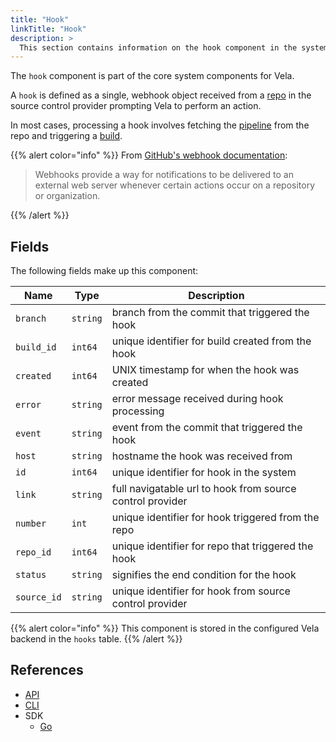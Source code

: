 ```yaml
---
title: "Hook"
linkTitle: "Hook"
description: >
  This section contains information on the hook component in the system.
---
```


The `hook` component is part of the core system components for Vela.

A `hook` is defined as a single, webhook object received from a [repo](/docs/usage/concepts/system/repo) in the source control provider prompting Vela to perform an action.

In most cases, processing a hook involves fetching the [pipeline](/docs/usage/concepts/pipeline) from the repo and triggering a [build](/docs/usage/concepts/system/build).

{{% alert color="info" %}}
From [GitHub's webhook documentation](https://help.github.com/en/github/extending-github/about-webhooks):

> Webhooks provide a way for notifications to be delivered to an external web server whenever certain actions occur on a repository or organization.

{{% /alert %}}

## Fields

The following fields make up this component:

| Name           | Type     | Description                                               |
| -------------- | -------- | --------------------------------------------------------- |
| `branch`       | `string` | branch from the commit that triggered the hook            |
| `build_id`     | `int64`  | unique identifier for build created from the hook         |
| `created`      | `int64`  | UNIX timestamp for when the hook was created              |
| `error`        | `string` | error message received during hook processing             |
| `event`        | `string` | event from the commit that triggered the hook             |
| `host`         | `string` | hostname the hook was received from                       |
| `id`           | `int64`  | unique identifier for hook in the system                  |
| `link`         | `string` | full navigatable url to hook from source control provider |
| `number`       | `int`    | unique identifier for hook triggered from the repo        |
| `repo_id`      | `int64`  | unique identifier for repo that triggered the hook        |
| `status`       | `string` | signifies the end condition for the hook                  |
| `source_id`    | `string` | unique identifier for hook from source control provider   |

{{% alert color="info" %}}
This component is stored in the configured Vela backend in the `hooks` table.
{{% /alert %}}

## References

* [API](/docs/api/build)
* [CLI](/docs/cli/hook)
* SDK
  * [Go](/docs/sdk/go/hook)
